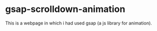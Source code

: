 # gsap-scrolldown-animation
This is a webpage in which i had used gsap (a js library for animation).
